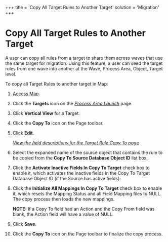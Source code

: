 +++
title = 'Copy All Target Rules to Another Target'
solution = 'Migration'
+++

# Copy All Target Rules to Another Target

A user can copy all rules from a target to share them across waves that
use the same target for migration. Using this feature, a user can seed
the target rules from one wave into another at the Wave, Process Area,
Object, Target level.

To copy all Target Rules to another target in Map:

1.  [Access Map](../Config/Access_Map.htm).

2.  Click the <span style="font-weight: bold;">Targets</span> icon on
    the *[Process Area
    Launch](../Page_Desc/Process_Area_Launch_map.htm)* page.

3.  Click **Vertical View** for a Target.

4.  Click the **Copy To** icon on the Page toolbar.

5.  Click **Edit**.
    
    *[View the field descriptions for the Target Rule Copy To
    page](../Page_Desc/Target_Rule_Copy_To.htm)*

6.  Select the expanded name of the source object that contains the rule
    to be copied from the **Copy To Source Database Object ID** list
    box.

7.  Click the **Activate Inactive Fields In Copy To Target** check box
    to enable it, which activates the inactive fields in the Copy To
    Target Database Object ID (if the Source has active fields).

8.  Click the **Initialize All Mappings In Copy To Target** check box to
    enable it, which resets the Mapping Status and all Field Mapping
    files to NULL. The copy process then loads the new mappings.
    
    **NOTE:** If a Copy To field had an Action and the Copy From field
    was blank, the Action field will have a value of NULL.

9.  Click **Save**.

10. Click the **Copy To** icon on the Page toolbar to finalize the copy
    process.
